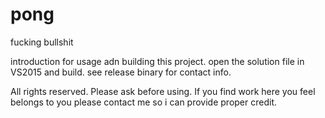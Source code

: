 # pong
fucking bullshit

introduction for usage adn building this project.
open the solution file in VS2015 and build.
see release binary for contact info.

All rights reserved. Please ask before using.
If you find work here you feel belongs to you please contact me so i can provide proper credit.
